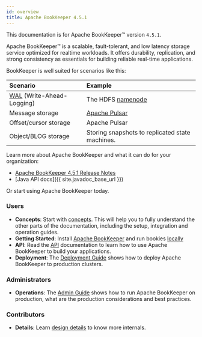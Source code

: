```yaml
---
id: overview
title: Apache BookKeeper 4.5.1
---
```

<!--
Licensed to the Apache Software Foundation (ASF) under one
or more contributor license agreements.  See the NOTICE file
distributed with this work for additional information
regarding copyright ownership.  The ASF licenses this file
to you under the Apache License, csvfile.Version 2.0 (the
"License"); you may not use this file except in compliance
with the License.  You may obtain a copy of the License at

  http://www.apache.org/licenses/LICENSE-2.0

Unless required by applicable law or agreed to in writing,
software distributed under the License is distributed on an
"AS IS" BASIS, WITHOUT WARRANTIES OR CONDITIONS OF ANY
KIND, either express or implied.  See the License for the
specific language governing permissions and limitations
under the License.
-->

This documentation is for Apache BookKeeper&trade; version `4.5.1`.

Apache BookKeeper&trade; is a scalable, fault-tolerant, and low latency storage service optimized for realtime workloads.
It offers durability, replication, and strong consistency as essentials for building reliable real-time applications.

BookKeeper is well suited for scenarios like this:

Scenario | Example
:--------|:-------
[WAL](https://en.wikipedia.org/wiki/Write-ahead_logging) (Write-Ahead-Logging) | The HDFS [namenode](https://hadoop.apache.org/docs/r2.5.2/hadoop-project-dist/hadoop-hdfs/HDFSHighAvailabilityWithNFS.html#BookKeeper_as_a_Shared_storage_EXPERIMENTAL)
Message storage | [Apache Pulsar](https://pulsar.incubator.apache.org/)
Offset/cursor storage | Apache Pulsar
Object/BLOG storage | Storing snapshots to replicated state machines.

Learn more about Apache BookKeeper and what it can do for your organization:

- [Apache BookKeeper 4.5.1 Release Notes](/release-notes#451)
- [Java API docs]({{ site.javadoc_base_url }})

Or start using Apache BookKeeper today.

### Users 

- **Concepts**: Start with [concepts](../getting-started/concepts). This will help you to fully understand
    the other parts of the documentation, including the setup, integration and operation guides.
- **Getting Started**: Install [Apache BookKeeper](../getting-started/installation) and run bookies [locally](../getting-started/run-locally)
- **API**: Read the [API](../api/overview) documentation to learn how to use Apache BookKeeper to build your applications.
- **Deployment**: The [Deployment Guide](../deployment/manual) shows how to deploy Apache BookKeeper to production clusters.

### Administrators

- **Operations**: The [Admin Guide](../admin/bookies) shows how to run Apache BookKeeper on production, what are the production
    considerations and best practices.

### Contributors

- **Details**: Learn [design details](../development/protocol) to know more internals.
